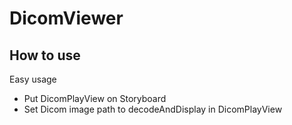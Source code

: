 # DicomViewer
## How to use
Easy usage 
- Put DicomPlayView on Storyboard 
- Set Dicom image path to decodeAndDisplay in DicomPlayView 
